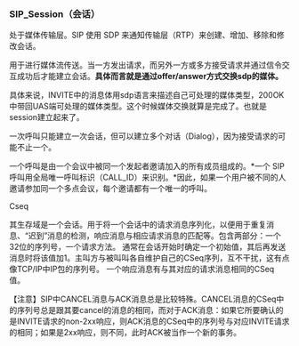 ### SIP_Session（会话）

处于媒体传输层。SIP 使用 SDP 来通知传输层（RTP）来创建、增加、移除和修改会话。

用于进行媒体流传送。当一方发出请求，而另外一方或多方接受请求并通过信令交互成功后才能建立会话。**具体而言就是通过offer/answer方式交换sdp的媒体。**

具体来说，INVITE中的消息体用sdp语言来描述自己可处理的媒体类型，200OK中带回UAS端可处理的媒体类型。这个时候媒体交换就算是完成了。也就是session建立起来了。

一次呼叫只能建立一次会话，但可以建立多个对话（Dialog），因为接受请求的可能不止一个。

一个呼叫是由一个会议中被同一个发起者邀请加入的所有成员组成的。*一个 SIP 呼叫用全局唯一呼叫标识（CALL_ID）来识别。*因此，如果一个用户被不同的人邀请参加同一个多点会议，每个邀请都有一个唯一的呼叫。



Cseq

其生存域是一个会话。用于将一个会话中的请求消息序列化，以便用于重复消息、“迟到”消息的检测，响应消息与相应请求消息的匹配等。包含两部分：一个32位的序列号，一个请求方法。
 通常在会话开始时确定一个初始值，其后再发送消息时将该值加1。主叫方与被叫叫各自维护自己的CSeq序列，互不干扰，这有点像TCP/IP中IP包的序列号。
 一个响应消息有与其对应的请求消息相同的CSeq值。



【注意】SIP中CANCEL消息与ACK消息总是比较特殊。CANCEL消息的CSeq中的序列号总是跟其要cancel的消息的相同，而对于ACK消息：如果它所要确认的是INVITE请求的non-2xx响应，则ACK消息的CSeq中的序列号与对应INVITE请求的相同；如果是2xx响应，则不同，此时ACK被当作一个新的事务。

